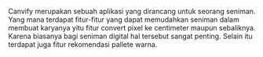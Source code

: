 Canvify merupakan sebuah aplikasi yang dirancang untuk seorang seniman. Yang mana terdapat fitur-fitur yang dapat memudahkan seniman dalam membuat karyanya yitu fitur convert pixel ke centimeter maupun sebaliknya. Karena biasanya bagi seniman digital hal tersebut sangat penting. Selain itu terdapat juga fitur rekomendasi pallete warna.
